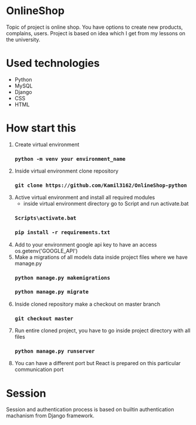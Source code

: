 # OnlineShop

Topic of project is online shop.
You have options to create new products, complains, users.
Project is based on idea which I get from my lessons on the university.

# Used technologies
+ Python
+ MySQL
+ Django
+ CSS
+ HTML

# How start this
1. Create virtual environment
    ### `python -m venv your environment_name`
2. Inside virtual environment clone repository 
    ### `git clone https://github.com/Kamil3162/OnlineShop-python `
3. Active virtual environment and install all required modules
    - inside virtual environment directory go to Script and run activate.bat 
    ### `Scripts\activate.bat`
    ### `pip install -r requirements.txt `
4. Add to your environment google api key to have an access os.getenv('GOOGLE_API')
5. Make a migrations of all models data inside project files where we have manage.py 
    ### `python manage.py makemigrations`
    ### `python manage.py migrate`
6. Inside cloned repository make a checkout on master branch   
   ### `git checkout master`
7. Run entire cloned project, you have to go inside project directory with all files   
   ### `python manage.py runserver`
8. You can have a different port but React is prepared on this particular communication port

# Session
Session and authentication process is based on builtin authentication machanism from Django framework.

[//]: # (# /trucks)

[//]: # (![react4.png]&#40;react4.png&#41;)

